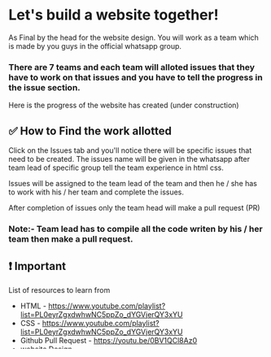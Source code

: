 # Let's build a website together!

As Final by the head for the website design. You will work as a team which is made by you guys in the official whatsapp group.

### There are 7 teams and each team will alloted issues that they have to work on that issues and you have to tell the progress in the issue section.

Here is the progress of the website has created (under construction)

## :white_check_mark: How to Find the work allotted

Click on the Issues tab and you'll notice there will be specific issues that need to be created. The issues name will be given in the whatsapp after team lead of specific group tell the team experience in html css.

Issues will be assigned to the team lead of the team and then he / she has to work with his / her team and complete the issues.

After completion of issues only the team head will make a pull request (PR) 

### Note:- Team lead has to compile all the code writen by his / her team then make a pull request.

## :exclamation: Important

List of resources to learn from 

* HTML - https://www.youtube.com/playlist?list=PL0eyrZgxdwhwNC5ppZo_dYGVjerQY3xYU
* CSS - https://www.youtube.com/playlist?list=PL0eyrZgxdwhwNC5ppZo_dYGVjerQY3xYU
* Github Pull Request - https://youtu.be/0BV1QCl8Az0
* website Design - https://www.figma.com/file/lZeIlGJ95NtP2IsD5HBxe7/cn-design?node-id=0%3A1



## :clipboard: Summary

The starter code consist of HTML, CSS and Javascript.

If you don't know how to submit a pull request, simply search it on Youtube and you'll find a lot of tutorials showing how to do it. Be sure to look at videos on how to work on Github issues.

## :bulb: Contact

For Any doubt ask in whatsapp group. All doubts will be cleared as soon as possible.




